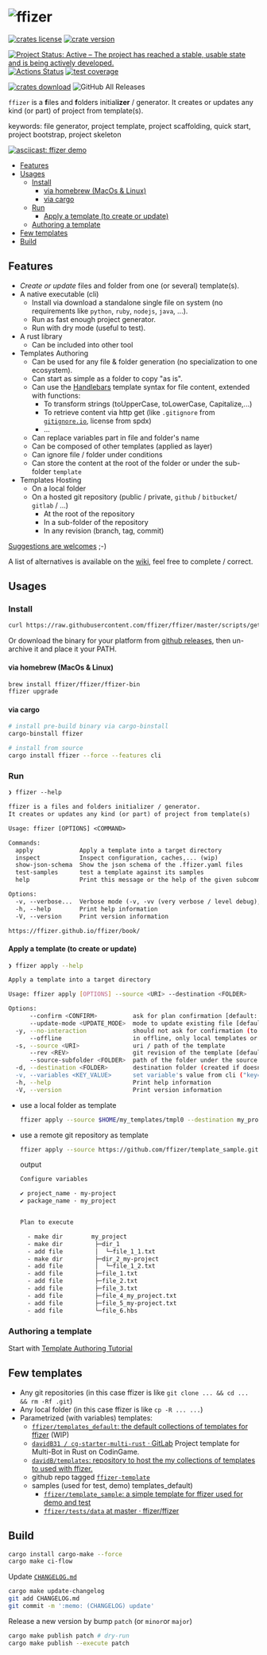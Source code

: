 # ![ffizer](https://raw.githubusercontent.com/ffizer/ffizer/master/docs/src/images/logo.svg?raw=true) <!-- omit in toc -->

<!-- copy badges from:
- [`repostatus.org`](https://www.repostatus.org/#active)
- [`Shields.io`: Quality metadata badges for open source projects](https://shields.io/#/)
-->

[![crates license](https://img.shields.io/crates/l/ffizer.svg)](http://creativecommons.org/publicdomain/zero/1.0/)
[![crate version](https://img.shields.io/crates/v/ffizer.svg)](https://crates.io/crates/ffizer)

[![Project Status: Active – The project has reached a stable, usable state and is being actively developed.](https://www.repostatus.org/badges/latest/active.svg)](https://www.repostatus.org/#active)
[![Actions Status](https://github.com/ffizer/ffizer/workflows/ci-flow/badge.svg)](https://github.com/ffizer/ffizer/actions)
[![test coverage](https://codecov.io/gh/ffizer/ffizer/branch/master/graph/badge.svg)](https://codecov.io/gh/ffizer/ffizer)

[![crates download](https://img.shields.io/crates/d/ffizer.svg)](https://crates.io/crates/ffizer)
![GitHub All Releases](https://img.shields.io/github/downloads/ffizer/ffizer/total.svg)

`ffizer` is a **f**iles and **f**olders initial**izer** / generator. It creates or updates any kind (or part) of project from template(s).

keywords: file generator, project template, project scaffolding, quick start, project bootstrap, project skeleton

[![asciicast: ffizer demo](https://raw.githubusercontent.com/ffizer/ffizer/master/docs/src/images/demo.gif)](https://asciinema.org/a/gIMUwo4H9X0EK0t6xhZ6ce6WZ)

- [Features](#features)
- [Usages](#usages)
  - [Install](#install)
    - [via homebrew (MacOs \& Linux)](#via-homebrew-macos--linux)
    - [via cargo](#via-cargo)
  - [Run](#run)
    - [Apply a template (to create or update)](#apply-a-template-to-create-or-update)
  - [Authoring a template](#authoring-a-template)
- [Few templates](#few-templates)
- [Build](#build)

## Features

- _Create or update_ files and folder from one (or several) template(s).
- A native executable (cli)
  - Install via download a standalone single file on system (no requirements like `python`, `ruby`, `nodejs`, `java`, ...).
  - Run as fast enough project generator.
  - Run with dry mode (useful to test).
- A rust library
  - Can be included into other tool
- Templates Authoring
  - Can be used for any file & folder generation (no specialization to one ecosystem).
  - Can start as simple as a folder to copy "as is".
  - Can use the [Handlebars](https://handlebarsjs.com/guide/) template syntax for file content, extended with functions:
    - To transform strings (toUpperCase, toLowerCase, Capitalize,...)
    - To retrieve content via http get (like `.gitignore` from [`gitignore.io`](https://gitignore.io), license from spdx)
    - ...
  - Can replace variables part in file and folder's name
  - Can be composed of other templates (applied as layer)
  - Can ignore file / folder under conditions
  - Can store the content at the root of the folder or under the sub-folder `template`
- Templates Hosting
  - On a local folder
  - On a hosted git repository (public / private, `github` / `bitbucket`/ `gitlab` / ...)
    - At the root of the repository
    - In a sub-folder of the repository
    - In any revision (branch, tag, commit)

[Suggestions are welcomes](https://github.com/ffizer/ffizer/issues/) ;-)

A list of alternatives is available on the [wiki](https://github.com/ffizer/ffizer/wiki/Alternatives), feel free to complete / correct.

## Usages

### Install

```sh
curl https://raw.githubusercontent.com/ffizer/ffizer/master/scripts/getLatest.sh | bash
```

Or download the binary for your platform from [github releases](https://github.com/ffizer/ffizer/releases), then un-archive it and place it your PATH.

#### via homebrew (MacOs & Linux)

```sh
brew install ffizer/ffizer/ffizer-bin
ffizer upgrade
```

#### via cargo

```sh
# install pre-build binary via cargo-binstall
cargo-binstall ffizer

# install from source
cargo install ffizer --force --features cli
```

### Run

```txt
❯ ffizer --help

ffizer is a files and folders initializer / generator.
It creates or updates any kind (or part) of project from template(s)

Usage: ffizer [OPTIONS] <COMMAND>

Commands:
  apply             Apply a template into a target directory
  inspect           Inspect configuration, caches,... (wip)
  show-json-schema  Show the json schema of the .ffizer.yaml files
  test-samples      test a template against its samples
  help              Print this message or the help of the given subcommand(s)

Options:
  -v, --verbose...  Verbose mode (-v, -vv (very verbose / level debug), -vvv) print on stderr
  -h, --help        Print help information
  -V, --version     Print version information

https://ffizer.github.io/ffizer/book/
```

#### Apply a template (to create or update)

```sh
❯ ffizer apply --help

Apply a template into a target directory

Usage: ffizer apply [OPTIONS] --source <URI> --destination <FOLDER>

Options:
      --confirm <CONFIRM>          ask for plan confirmation [default: Never] [possible values: auto, always, never]
      --update-mode <UPDATE_MODE>  mode to update existing file [default: Ask] [possible values: ask, keep, override, update-as-remote, current-as-local, show-diff, merge]
  -y, --no-interaction             should not ask for confirmation (to use default value, to apply plan, to override, to run script,...)
      --offline                    in offline, only local templates or cached templates are used
  -s, --source <URI>               uri / path of the template
      --rev <REV>                  git revision of the template [default: master]
      --source-subfolder <FOLDER>  path of the folder under the source uri to use for template
  -d, --destination <FOLDER>       destination folder (created if doesn't exist)
  -v, --variables <KEY_VALUE>      set variable's value from cli ("key=value")
  -h, --help                       Print help information
  -V, --version                    Print version information

```

- use a local folder as template

  ```sh
  ffizer apply --source $HOME/my_templates/tmpl0 --destination my_project
  ```

- use a remote git repository as template

  ```sh
  ffizer apply --source https://github.com/ffizer/template_sample.git --destination my_project
  ```

  output

  ```sh
  Configure variables

  ✔ project_name · my-project
  ✔ package_name · my_project


  Plan to execute

    - make dir        my_project
    - make dir         ├─dir_1
    - add file         │  └─file_1_1.txt
    - make dir         ├─dir_2_my-project
    - add file         │  └─file_1_2.txt
    - add file         ├─file_1.txt
    - add file         ├─file_2.txt
    - add file         ├─file_3.txt
    - add file         ├─file_4_my_project.txt
    - add file         ├─file_5_my-project.txt
    - add file         └─file_6.hbs
  ```

### Authoring a template

Start with [Template Authoring Tutorial](https://ffizer.github.io/ffizer/book/authoring_tutorial.html)

## Few templates

- Any git repositories (in this case ffizer is like `git clone ... && cd ... && rm -Rf .git`)
- Any local folder (in this case ffizer is like `cp -R ... ...`)
- Parametrized (with variables) templates:
  - [`ffizer/templates_default`: the default collections of templates for ffizer](https://github.com/ffizer/templates_default) (WIP)
  - [`davidB31 / cg-starter-multi-rust` · GitLab](https://gitlab.com/davidB31/cg-starter-multi-rust) Project template for Multi-Bot in Rust on CodinGame.
  - [`davidB/templates`: repository to host the my collections of templates to used with ffizer.](https://github.com/davidB/templates)
  - github repo tagged [`ffizer-template`](https://github.com/topics/ffizer-template)
  - samples (used for test, demo)
    templates_default)
    - [`ffizer/template_sample`: a simple template for ffizer used for demo and test](https://github.com/ffizer/template_sample)
    - [`ffizer/tests/data` at master · ffizer/ffizer](https://github.com/ffizer/ffizer/tree/master/tests/data)

## Build

```sh
cargo install cargo-make --force
cargo make ci-flow
```

Update [`CHANGELOG.md`](./CHANGELOG.md)

```sh
cargo make update-changelog
git add CHANGELOG.md
git commit -m ':memo: (CHANGELOG) update'
```

Release a new version by bump `patch` (or `minor`or `major`)

```sh
cargo make publish patch # dry-run
cargo make publish --execute patch
```
